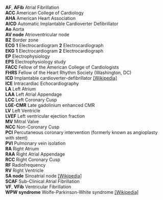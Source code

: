 __AF__, __AFib__ Atrial Fibrillation  
__ACC__ American College of Cardiology  
__AHA__ American Heart Association  
__AICD__ Automatic Implantable Cardioverter Defibrillator  
__Ao__ Aorta  
__AV node__ Atrioventricular node  
__BZ__ Border zone  
__ECG__ __1__ Electrocardiogram __2__ Electrocardiograph  
__EKG__ __1__ Electrocardiogram __2__ Electrocardiograph  
__EP__ Electrophysiology  
__EPS__ Electrophysiology study  
__FACC__ Fellow of the American College of Cardiologists  
__FHRS__ Fellow of the Heart Rhythm Society (Washington, DC)  
__ICD__ Implantable cardioverter-defibrillator [[Wikipedia]](https://en.wikipedia.org/wiki/Implantable_cardioverter-defibrillator)  
__ICE__ Intracardiac Echocardiography  
__LA__ Left Atrium  
__LAA__ Left Atrial Appendage  
__LCC__ Left Coronary Cusp  
__LGE-CMR__ Late gadolinium enhanced CMR  
__LV__ Left Ventricle  
__LVEF__ Left ventricular ejection fraction  
__MV__ Mitral Valve  
__NCC__ Non-Coronary Cusp  
__PCI__ Percutaneous coronary intervention (formerly known as angioplasty with stent)  
__PVI__ Pulmonary vein isolation  
__RA__ Right Atrium  
__RAA__ Right Atrial Appendage  
__RCC__ Right Coronary Cusp  
__RF__ Radiofrequency  
__RV__ Right Ventricle  
__SA node__ Sinoatrial node [[Wikipedia]](https://en.wikipedia.org/wiki/Sinoatrial_node)  
__SCAF__ Sub-Clinical Atrial Fibrillation  
__VF__, __VFib__ Ventricular Fibrillation  
__WPW syndrome__ Wolfe-Parkinson-White syndrome [[Wikipedia]](https://en.wikipedia.org/wiki/Wolff–Parkinson–White_syndrome)  
